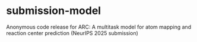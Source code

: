 # submission-model
Anonymous code release for ARC: A multitask model for atom mapping and reaction center prediction (NeurIPS 2025 submission)
